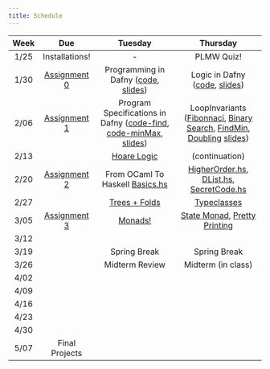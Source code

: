 ```yaml
---
title: Schedule
---
```


| Week | Due | Tuesday | Thursday |
| :---: | :---: | :---: | :---: |
| 1/25 | Installations! | - | PLMW Quiz! | 
| 1/30 | [Assignment 0](assignments/0.html) | Programming in Dafny ([code](code/Programming-in-Dafny.dfy), [slides](code/Programming-in-Dafny.html)) | Logic in Dafny ([code](code/Logic-in-Dafny.dfy), [slides](code/Logic-in-Dafny.html)) | 
| 2/06 | [Assignment 1](assignments/1.html) | Program Specifications in Dafny ([code-find](code/LinearSearch.dfy), [code-minMax](code/minMax.dfy), [slides](code/Dafny-Specification.pdf)) | LoopInvariants ([Fibonnaci](code/Fibonacci.dfy), [Binary Search](code/BinSearch.dfy), [FindMin](code/findMinVal.dfy), [Doubling](code/Doubling.txt) [slides](code/LoopInvariants.pdf)) |
| 2/13 | | [Hoare Logic](code/HoareLogicAssertions.dfy) | (continuation) |
| 2/20 | [Assignment 2](assignments/2.html) | From OCaml To Haskell [Basics.hs](code/intro-template.zip) | [HigherOrder.hs](code/HigherOrder.hs), [DList.hs](code/DList.hs), [SecretCode.hs](code/SecretCode.hs) |
| 2/27 | | [Trees + Folds](code/trees.zip) | [Typeclasses](code/typeclasses.zip) |
| 3/05 | [Assignment 3](assignments/3.html) | [Monads!](code/monads.zip) | [State Monad](code/state.zip), [Pretty Printing](code/Printing.hs) |
| 3/12 | | | | 
| 3/19 | | Spring Break| Spring Break | 
| 3/26 | | Midterm Review | Midterm (in class) | 
| 4/02 | | | |
| 4/09 | | | |
| 4/16 | | | |
| 4/23 | | | |
| 4/30 | | | |
| 5/07 | Final Projects | | | 